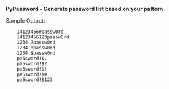 **PyPassword - Generate password list based on your pattern**

Sample Output:

		14123456#passw0rd
		14123456123passw0rd
		1234.?passw0rd
		1234.!passw0rd
		1234.$passw0rd
		pa5sword!$.
		pa5sword!$?
		pa5sword!$!
		pa5sword!$#
		pa5sword!$123

